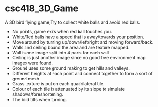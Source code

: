 # csc418_3D_Game
A 3D bird flying game;Try to collect white balls and avoid red balls.
- No points, game exits when red ball touches you.
- White/Red balls have a speed that is away/towards your position.
- Move around by turning up/down/left/right and moving forward/back.
- Walls and ceiling bound the area and are texture mapped.
- Wall is one image split into 4 parts for each wall.
- Ceiling is just another image since no good free environment map images were found.
- Ground uses some ground making to get hills and valleys.
- Different heights at each point and connect together to form a sort of ground mesh.
- Grass texture is put on each quadrilateral tile.
- Colour of each tile is attenuated by its slope to simulate shadows/foreshortening.
- The bird tilts when turning.

